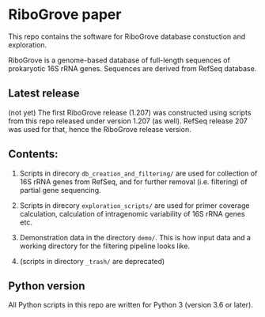 # RiboGrove paper

This repo contains the software for RiboGrove database constuction and exploration.

RiboGrove is a genome-based database of full-length sequences of prokaryotic 16S rRNA genes. Sequences are derived from RefSeq database.

## Latest release

(not yet) The first RiboGrove release (1.207) was constructed using scripts from this repo released under version 1.207 (as well). RefSeq release 207 was used for that, hence the RiboGrove release version.

## Contents:

1. Scripts in direcory `db_creation_and_filtering/` are used for collection of 16S rRNA genes from RefSeq, and for further removal (i.e. filtering) of partial gene sequencing.

2. Scripts in direcory `exploration_scripts/` are used for primer coverage calculation, calculation of intragenomic variability of 16S rRNA genes etc.

3. Demonstration data in the directory `demo/`. This is how input data and a working directory for the filtering pipeline looks like.

4. (scripts in directory `_trash/` are deprecated)

## Python version

All Python scripts in this repo are written for Python 3 (version 3.6 or later).

